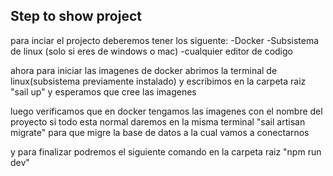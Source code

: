 ## Step to show project

para inciar el projecto deberemos tener los siguente:
-Docker
-Subsistema de linux (solo si eres de windows o mac)
-cualquier editor de codigo

ahora para iniciar las imagenes de docker abrimos la terminal de linux(subsistema previamente instalado) y escribimos en la carpeta raiz
"sail up" y esperamos que cree las imagenes

luego verificamos que en docker tengamos las imagenes con el nombre del proyecto
si todo esta normal daremos en la misma terminal "sail artisan migrate" para que migre la base de datos a la cual vamos a conectarnos

y para finalizar podremos el siguiente comando en la carpeta raiz "npm run dev"
